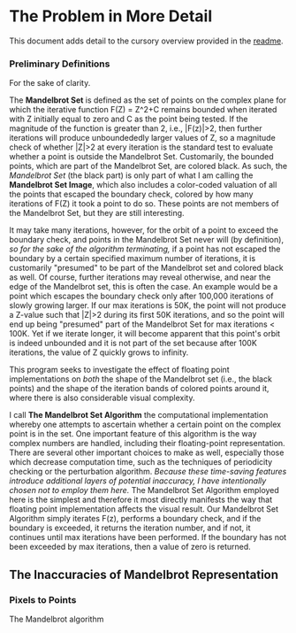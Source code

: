 # The Problem in More Detail
This document adds detail to the cursory overview provided in the [readme](https://github.com/ProfJski/FloatCompMandelbrot#readme).

### Preliminary Definitions
For the sake of clarity.

The **Mandelbrot Set** is defined as the set of points on the complex plane for which the iterative function F(Z) = Z^2+C remains bounded when iterated with Z initially equal to zero and C as the point being tested.  If the magnitude of the function is greater than 2, i.e., |F(z)|>2, then further iterations will produce unboundededly larger values of Z, so a magnitude check of whether |Z|>2 at every iteration is the standard test to evaluate whether a point is outside the Mandelbrot Set.  Customarily, the bounded points, which are part of the Mandelbrot Set, are colored black.  As such, the *Mandelbrot Set* (the black part) is only part of what I am calling the **Mandelbrot Set Image**, which also includes a color-coded valuation of all the points that escaped the boundary check, colored by how many iterations of F(Z) it took a point to do so.  These points are not members of the Mandelbrot Set, but they are still interesting.

It may take many iterations, however, for the orbit of a point to exceed the boundary check, and points in the Mandelbrot Set never will (by definition), *so for the sake of the algorithm terminating,* if a point has not escaped the boundary by a certain specified maximum number of iterations, it is customarily "presumed" to be part of the Mandelbrot set and colored black as well.  Of course, further iterations may reveal otherwise, and near the edge of the Mandelbrot set, this is often the case.  An example would be a point which escapes the boundary check only after 100,000 iterations of slowly growing larger.  If our max iterations is 50K, the point will not produce a Z-value such that |Z|>2 during its first 50K iterations, and so the point will end up being "presumed" part of the Mandelbrot Set for max iterations < 100K.  Yet if we iterate longer, it will become apparent that this point's orbit is indeed unbounded and it is not part of the set because after 100K iterations, the value of Z quickly grows to infinity.

This program seeks to investigate the effect of floating point implementations on _both_ the shape of the Mandelbrot set (i.e., the black points) and the shape of the iteration bands of colored points around it, where there is also considerable visual complexity.

I call **The Mandelbrot Set Algorithm** the computational implementation whereby one attempts to ascertain whether a certain point on the complex point is in the set.  One important feature of this algorithm is the way complex numbers are handled, including their floating-point representation.  There are several other important choices to make as well, especially those which decrease computation time, such as the techniques of periodicity checking or the perturbation algorithm.  *Because these time-saving features introduce additional layers of potential inaccuracy, I have intentionally chosen not to employ them here.*  The Mandelbrot Set Algorithm employed here is the simplest and therefore it most directly manifests the way that floating point implementation affects the visual result.  Our Mandelbrot Set Algorithm simply iterates F(z), performs a boundary check, and if the boundary is exceeded, it returns the iteration number, and if not, it continues until max iterations have been performed.  If the boundary has not been exceeded by max iterations, then a value of zero is returned.

## The Inaccuracies of Mandelbrot Representation

### Pixels to Points
The Mandelbrot algorithm 
